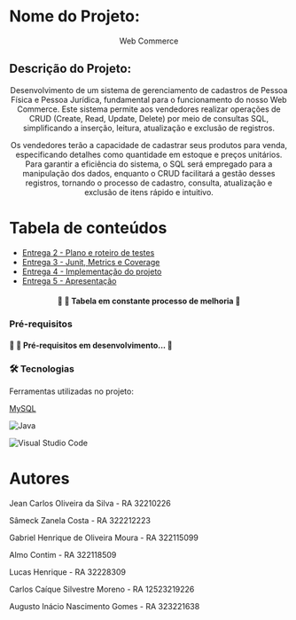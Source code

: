 # Nome do Projeto: 
<p align="center">Web Commerce</p>

## Descrição do Projeto:
<p align="center">Desenvolvimento de um sistema de gerenciamento de cadastros de Pessoa Física e Pessoa Jurídica, fundamental para o funcionamento do nosso Web Commerce. Este sistema permite aos vendedores realizar operações de CRUD (Create, Read, Update, Delete) por meio de consultas SQL, simplificando a inserção, leitura, atualização e exclusão de registros.</p>

<p align="center">Os vendedores terão a capacidade de cadastrar seus produtos para venda, especificando detalhes como quantidade em estoque e preços unitários. Para garantir a eficiência do sistema, o SQL será empregado para a manipulação dos dados, enquanto o CRUD facilitará a gestão desses registros, tornando o processo de cadastro, consulta, atualização e exclusão de itens rápido e intuitivo.</p>

Tabela de conteúdos
=================

   * [Entrega 2 -  Plano e roteiro de testes](https://github.com/Bit-Tech-Titans/Entrega-2-Plano-e-Roteiro-de-Testes)
   * [Entrega 3 - Junit,  Metrics e Coverage](https://github.com/Bit-Tech-Titans/Entrega-3-Junit-Metrics-e-Coverage)
   * [Entrega 4 -  Implementação do projeto](https://github.com/Bit-Tech-Titans/Entrega-4-Implementacao-do-Projeto)
   * [Entrega 5 - Apresentação](https://github.com/Bit-Tech-Titans/Entrega-5-Apresentacao)

<h4 align="center"> 
	🚧 🚀 Tabela em constante processo de melhoria  🚧
</h4>

### Pré-requisitos
<h4> 
	🚧 🚀 Pré-requisitos em desenvolvimento...  🚧
</h4>

### 🛠 Tecnologias

Ferramentas utilizadas no projeto:

[MySQL](https://img.shields.io/badge/mysql-%2300f.svg?style=for-the-badge&logo=mysql&logoColor=white)

![Java](https://img.shields.io/badge/Java-000?style=for-the-badge&logo=java)

![Visual Studio Code](https://img.shields.io/badge/Visual%20Studio%20Code-0078d7.svg?style=for-the-badge&logo=visual-studio-code&logoColor=white)

# Autores

Jean Carlos Oliveira da Silva - RA 32210226

Sâmeck Zanela Costa - RA 322212223

Gabriel Henrique de Oliveira Moura - RA 322115099

Almo Contim - RA 322118509

Lucas Henrique - RA 32228309

Carlos Caíque Silvestre Moreno - RA 12523219226

Augusto Inácio Nascimento Gomes - RA 323221638


